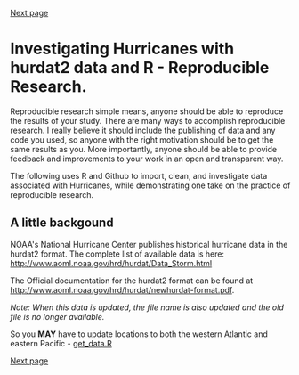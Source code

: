 [Next page](2nd.md)
# Investigating Hurricanes with hurdat2 data and R - Reproducible Research.

Reproducible research simple means, anyone should be able to reproduce the results of your study.  There are many ways to accomplish reproducible research.  I really believe it should include the publishing of data and any code you used, so anyone with the right motivation should be to get the same results as you.  More importantly, anyone should be able to provide feedback and improvements to your work in an open and transparent way. 

The following uses R and Github to import, clean, and investigate data associated with Hurricanes, while demonstrating one take on the practice of reproducible research.

## A little backgound

NOAA's National Hurricane Center publishes historical hurricane data in the hurdat2 format.
The complete list of available data is here:
http://www.aoml.noaa.gov/hrd/hurdat/Data_Storm.html

The Official documentation for the hurdat2 format can be found at   http://www.aoml.noaa.gov/hrd/hurdat/newhurdat-format.pdf.

*Note: When this data is updated, the file name is also updated and the old file is no longer available.*

So you **MAY** have to update locations to both the western Atlantic and eastern Pacific - [get_data.R](get_data.R#L7-L8)

[Next page](2nd.md)
